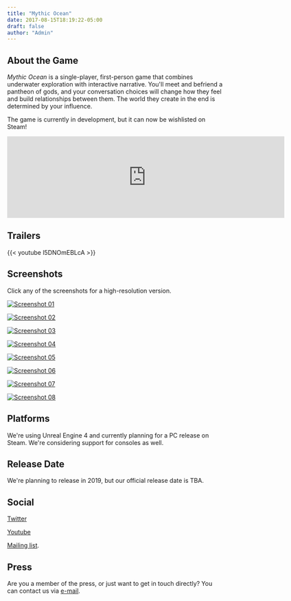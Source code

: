 ```yaml
---
title: "Mythic Ocean"
date: 2017-08-15T18:19:22-05:00
draft: false
author: "Admin"
---
```


## About the Game

_Mythic Ocean_ is a single-player, first-person game that combines underwater exploration with interactive narrative. You'll meet and befriend a pantheon of gods, and your conversation choices will change how they feel and build relationships between them. The world they create in the end is determined by your influence.

The game is currently in development, but it can now be wishlisted on Steam!

<iframe src="http://store.steampowered.com/widget/814360/" frameborder="0" width="646" height="190"></iframe>

## Trailers

{{< youtube l5DNOmEBLcA >}}

## Screenshots

Click any of the screenshots for a high-resolution version.

[![Screenshot 01](/images/presskit/screenshots/preview/screenshot_01.png)](/images/presskit/screenshots/high/screenshot_01.png)

[![Screenshot 02](/images/presskit/screenshots/preview/screenshot_02.png)](/images/presskit/screenshots/high/screenshot_02.png)

[![Screenshot 03](/images/presskit/screenshots/preview/screenshot_03.png)](/images/presskit/screenshots/high/screenshot_03.png)

[![Screenshot 04](/images/presskit/screenshots/preview/screenshot_04.png)](/images/presskit/screenshots/high/screenshot_04.png)

[![Screenshot 05](/images/presskit/screenshots/preview/screenshot_05.png)](/images/presskit/screenshots/high/screenshot_05.png)

[![Screenshot 06](/images/presskit/screenshots/preview/screenshot_06.png)](/images/presskit/screenshots/high/screenshot_06.png)

[![Screenshot 07](/images/presskit/screenshots/preview/screenshot_07.png)](/images/presskit/screenshots/high/screenshot_07.png)

[![Screenshot 08](/images/presskit/screenshots/preview/screenshot_08.png)](/images/presskit/screenshots/high/screenshot_08.png)

## Platforms

We're using Unreal Engine 4 and currently planning for a PC release on Steam. We're considering support for consoles as well.

## Release Date

We're planning to release in 2019, but our official release date is TBA.

## Social

[Twitter](https://twitter.com/MythicOceanGame)

[Youtube](https://www.youtube.com/channel/UCVkwnM-fd8gv5Fsx7FuDA7Q)

[Mailing list](http://eepurl.com/dnNdaf).

## Press

Are you a member of the press, or just want to get in touch directly? You can contact us via [e-mail](mailto:contact@paralune.com).